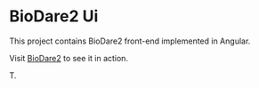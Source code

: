 # BioDare2 Ui

This project contains BioDare2 front-end implemented in Angular.

Visit [BioDare2](https://biodare2.ed.ac.uk) to see it in action.

T.
